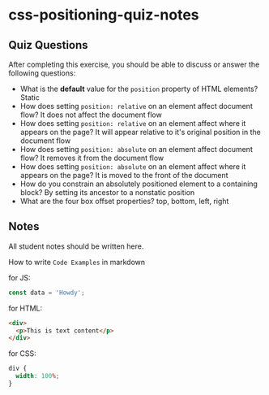 # css-positioning-quiz-notes

## Quiz Questions

After completing this exercise, you should be able to discuss or answer the following questions:

- What is the **default** value for the `position` property of HTML elements?
  Static
- How does setting `position: relative` on an element affect document flow?
  It does not affect the document flow
- How does setting `position: relative` on an element affect where it appears on the page?
  It will appear relative to it's original position in the document flow
- How does setting `position: absolute` on an element affect document flow?
  It removes it from the document flow
- How does setting `position: absolute` on an element affect where it appears on the page?
  It is moved to the front of the document
- How do you constrain an absolutely positioned element to a containing block?
  By setting its ancestor to a nonstatic position
- What are the four box offset properties?
  top, bottom, left, right

## Notes

All student notes should be written here.

How to write `Code Examples` in markdown

for JS:

```javascript
const data = 'Howdy';
```

for HTML:

```html
<div>
  <p>This is text content</p>
</div>
```

for CSS:

```css
div {
  width: 100%;
}
```
